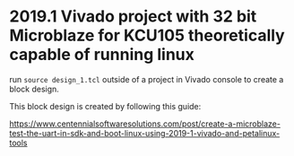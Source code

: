 # 2019.1 Vivado project with 32 bit Microblaze for KCU105 theoretically capable of running linux

run `source design_1.tcl` outside of a project in Vivado console to create a block design.

This block design is created by following this guide:

https://www.centennialsoftwaresolutions.com/post/create-a-microblaze-test-the-uart-in-sdk-and-boot-linux-using-2019-1-vivado-and-petalinux-tools

